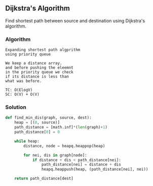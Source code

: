 ## Dijkstra's Algorithm

Find shortest path between source and destination using Dijkstra's algorithm.

### Algorithm

```
Expanding shortest path algprithm 
using priority queue

We keep a distance array.
and before pushing the eleemnt
in the priority queue we check 
if its distance is less than 
what was before.
```
```
TC: O(ElogV)
SC: O(V) + O(V)
```

### Solution
```python
def find_min_dis(graph, source, dest):
    heap = [(0, source)]
    path_distance = [math.inf]*(len(graph)+1)
    path_distance[0] = 0

    while heap:
        distance, node = heapq.heappop(heap)

        for nei, dis in graph[node]:
            if distance + dis < path_distance[nei]:
                path_distance[nei] = distance + dis
                heapq.heappush(heap, (path_distance[nei], nei))

    return path_distance[dest]
```